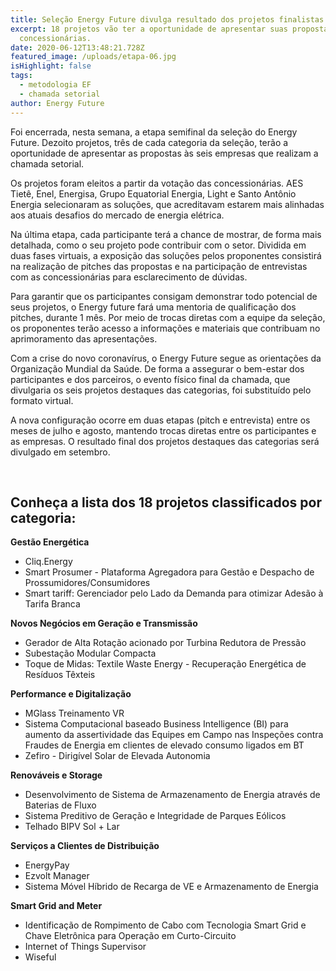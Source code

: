 ```yaml
---
title: Seleção Energy Future divulga resultado dos projetos finalistas
excerpt: 18 projetos vão ter a oportunidade de apresentar suas propostas às
  concessionárias.
date: 2020-06-12T13:48:21.728Z
featured_image: /uploads/etapa-06.jpg
isHighlight: false
tags:
  - metodologia EF
  - chamada setorial
author: Energy Future
---
```

Foi encerrada, nesta semana, a etapa semifinal da seleção do Energy Future. Dezoito projetos, três de cada categoria da seleção, terão a oportunidade de apresentar as propostas às seis empresas que realizam a chamada setorial.

Os projetos foram eleitos a partir da votação das concessionárias. AES Tietê, Enel, Energisa, Grupo Equatorial Energia, Light e Santo Antônio Energia selecionaram as soluções, que acreditavam estarem mais alinhadas aos atuais desafios do mercado de energia elétrica.

Na última etapa, cada participante terá a chance de mostrar, de forma mais detalhada, como o seu projeto pode contribuir com o setor. Dividida em duas fases virtuais, a exposição das soluções pelos proponentes consistirá na realização de pitches das propostas e na participação de entrevistas com as concessionárias para esclarecimento de dúvidas.

Para garantir que os participantes consigam demonstrar todo potencial de seus projetos, o Energy future fará uma mentoria de qualificação dos pitches, durante 1 mês. Por meio de trocas diretas com a equipe da seleção, os proponentes terão acesso a informações e materiais que contribuam no aprimoramento das apresentações.

Com a crise do novo coronavírus, o Energy Future segue as orientações da Organização Mundial da Saúde. De forma a assegurar o bem-estar dos participantes e dos parceiros, o evento físico final da chamada, que divulgaria os seis projetos destaques das categorias, foi substituído pelo formato virtual.

A nova configuração ocorre em duas etapas (pitch e entrevista) entre os meses de julho e agosto, mantendo trocas diretas entre os participantes e as empresas. O resultado final dos projetos destaques das categorias será divulgado em setembro.

<br>

## Conheça a lista dos 18 projetos classificados por categoria:

**Gestão Energética**

* Cliq.Energy
* Smart Prosumer - Plataforma Agregadora para Gestão e Despacho de Prossumidores/Consumidores
* Smart tariff: Gerenciador pelo Lado da Demanda para otimizar Adesão à Tarifa Branca

**Novos Negócios em Geração e Transmissão**

* Gerador de Alta Rotação acionado por Turbina Redutora de Pressão
* Subestação Modular Compacta
* Toque de Midas: Textile Waste Energy - Recuperação Energética de Resíduos Têxteis

**Performance e Digitalização**

* MGlass Treinamento VR
* Sistema Computacional baseado Business Intelligence (BI) para aumento da assertividade das Equipes em Campo nas Inspeções contra Fraudes de Energia em clientes de elevado consumo ligados em BT
* Zefiro - Dirigível Solar de Elevada Autonomia

**Renováveis e Storage**

* Desenvolvimento de Sistema de Armazenamento de Energia através de Baterias de Fluxo
* Sistema Preditivo de Geração e Integridade de Parques Eólicos
* Telhado BIPV Sol + Lar

**Serviços a Clientes de Distribuição**

* EnergyPay
* Ezvolt Manager
* Sistema Móvel Híbrido de Recarga de VE e Armazenamento de Energia

**Smart Grid and Meter**

* Identificação de Rompimento de Cabo com Tecnologia Smart Grid e Chave Eletrônica para Operação em Curto-Circuito
* Internet of Things Supervisor
* Wiseful
